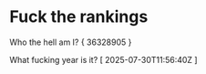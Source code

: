 # Fuck the rankings

Who the hell am I?
{ 36328905 }

What fucking year is it?
[ 2025-07-30T11:56:40Z ]
